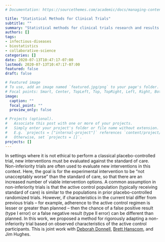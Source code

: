 ```yaml
---
# Documentation: https://sourcethemes.com/academic/docs/managing-content/

title: "Statistical Methods for Clinical Trials"
subtitle: ""
summary: "Statistical methods for clinical trials research and results from collaborative studies."
authors: []
tags:
- infectious-diseases
- biostatistics
- collaborative-science
categories: []
date: 2020-07-13T10:47:17-07:00
lastmod: 2020-07-13T10:47:17-07:00
featured: false
draft: false

# Featured image
# To use, add an image named `featured.jpg/png` to your page's folder.
# Focal points: Smart, Center, TopLeft, Top, TopRight, Left, Right, BottomLeft, Bottom, BottomRight.
image:
  caption: ""
  focal_point: ""
  preview_only: false

# Projects (optional).
#   Associate this post with one or more of your projects.
#   Simply enter your project's folder or file name without extension.
#   E.g. `projects = ["internal-project"]` references `content/project/deep-learning/index.md`.
#   Otherwise, set `projects = []`.
projects: []
---
```


In settings where it is not ethical to perform a classical
placebo-controlled trial, new interventions must be evaluated against
the standard of care. Non-inferiority trials are often used to evaluate
new interventions in this context. Here, the goal is for the
experimental intervention to be “not unacceptably worse” than the
standard of care, so that there are an increased number of viable
intervention options. A common assumption in non-inferiority trials is
that the active control population (typically receiving standard of
care) is similar to the populations in prior placebo-controlled
randomized trials. However, if characteristics in the current trial
differ from previous trials – for example, adherence to the active
control regimen is lesser or greater than planned – then the chance of a
false positive result (type I error) or a false negative result (type II
error) can be different than planned. In this work, we proposed a method
for rigorously adapting a non-inferiority trial based on observed
characteristics of the active control participants. This is joint work
with [Deborah
Donnell](https://www.fredhutch.org/en/labs/profiles/donnell-deborah.html),
[Brett
Hanscom](https://www.fredhutch.org/en/labs/profiles/hanscom-brett.html),
and Jim Hughes.
